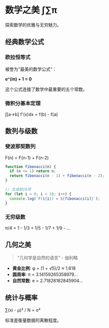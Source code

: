 <!-- effect: mathematical -->

# 数学之美 ∫∑π

探索数学的优雅与无穷魅力。

## 经典数学公式

### 欧拉恒等式
被誉为"最美的数学公式"：

**e^(iπ) + 1 = 0**

这个公式连接了数学中最重要的五个常数。

### 微积分基本定理

∫[a→b] f'(x)dx = f(b) - f(a)

## 数列与级数

### 斐波那契数列
F(n) = F(n-1) + F(n-2)

```javascript
function fibonacci(n) {
  if (n <= 1) return n;
  return fibonacci(n - 1) + fibonacci(n - 2);
}

// 生成前10项
for (let i = 0; i < 10; i++) {
  console.log(`F(${i}) = ${fibonacci(i)}`);
}
```

### 无穷级数

π/4 = 1 - 1/3 + 1/5 - 1/7 + 1/9 - ...

## 几何之美

> "几何学是自然的语言" - 伽利略

- **黄金比例**: φ = (1 + √5)/2 ≈ 1.618
- **圆周率**: π = 3.14159265358979...
- **自然常数**: e = 2.71828182845904...

## 统计与概率

∑(xi - μ)² / N = σ²

标准差衡量数据的离散程度。
